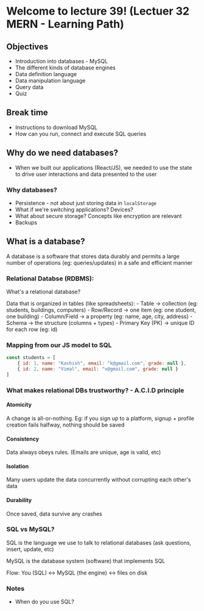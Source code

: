 # Welcome to lecture 39! (Lectuer 32 MERN - Learning Path)

## Objectives
- Introduction into databases - MySQL
- The different kinds of database engines
- Data definition language
- Data manipulation language
- Query data
- Quiz

## Break time

- Instructions to download MySQL
- How can you run, connect and execute SQL queries

## Why do we need databases?

- When we built our applications (React/JS), we needed to use the state to drive user interactions and data presented to the user

### Why databases?

- Persistence - not about just storing data in `localStorage`
- What if we're switching applications? Devices?
- What about secure storage? Concepts like encryption are relevant
- Backups


## What is a database?

A database is a software that stores data durably and permits a large number of operations (eg: queries/updates) in a safe and efficient manner

### Relational Databse (RDBMS):

What's a relational database?

Data that is organized in tables (like spreadsheets):
    - Table -> collection (eg: students, buildings, computers)
    - Row/Record -> one item (eg: one student, one building)
    - Column/Field -> a property (eg: name, age, city, address)
    - Schema -> the structure (columns + types)
    - Primary Key (PK) -> unique ID for each row (eg: id)

### Mapping from our JS model to SQL

```js
const students = [
    { id: 1, name: "Kashish", email: "k@gmail.com", grade: null },
    { id: 2, name: "Vimal", email: "v@gmail.com", grade: null }
]
```

### What makes relational DBs trustworthy? - A.C.I.D principle

#### Atomicity

A change is all-or-nothing. Eg: if you sign up to a platform, signup + profile creation fails halfway, nothing should be saved

#### Consistency

Data always obeys rules. (Emails are unique, age is valid, etc)

#### Isolation

Many users update the data concurrently without corrupting each other's data

#### Durability

Once saved, data survive any crashes


### SQL vs MySQL?

SQL is the language we use to talk to relational databases (ask questions, insert, update, etc)

MySQL is the database system (software) that implements SQL

Flow: You (SQL) <-> MySQL (the engine) <-> files on disk



### Notes

- When do you use SQL?